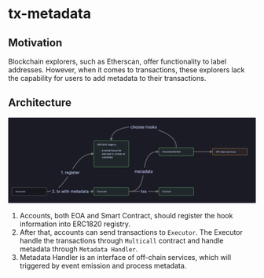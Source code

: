 # tx-metadata

## Motivation

Blockchain explorers, such as Etherscan, offer functionality to label addresses. However, when it comes to transactions, these explorers lack the capability for users to add metadata to their transactions.

## Architecture

![](./static/architecture.png)

1. Accounts, both EOA and Smart Contract, should register the hook information into ERC1820 registry.
2. After that, accounts can send transactions to `Executor`. The Executor handle the transactions through `Multicall` contract and handle metadata through `Metadata Handler`.
3. Metadata Handler is an interface of off-chain services, which will triggered by event emission and process metadata.
